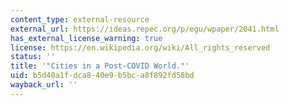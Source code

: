 ```yaml
---
content_type: external-resource
external_url: https://ideas.repec.org/p/egu/wpaper/2041.html
has_external_license_warning: true
license: https://en.wikipedia.org/wiki/All_rights_reserved
status: ''
title: '"Cities in a Post-COVID World."'
uid: b5d40a1f-dca8-40e9-b5bc-a8f892fd58bd
wayback_url: ''
---
```

